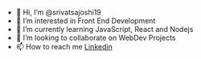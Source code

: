 - 👋 Hi, I’m @srivatsajoshi19
- 👀 I’m interested in Front End Development
- 🌱 I’m currently learning JavaScript, React and Nodejs
- 💞️ I’m looking to collaborate on WebDev Projects
- 📫 How to reach me [Linkedin](https://www.linkedin.com/in/srivatsajoshi)

<!---
srivatsajoshi19/srivatsajoshi19 is a ✨ special ✨ repository because its `README.md` (this file) appears on your GitHub profile.
You can click the Preview link to take a look at your changes.
--->
